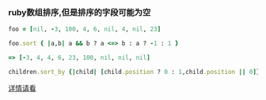### ruby数组排序,但是排序的字段可能为空

```ruby
foo = [nil, -3, 100, 4, 6, nil, 4, nil, 23]

foo.sort { |a,b| a && b ? a <=> b : a ? -1 : 1 }

=> [-3, 4, 4, 6, 23, 100, nil, nil, nil]
```

```ruby
children.sort_by {|child| [child.position ? 0 : 1,child.position || 0]}
```

[详情请看](https://stackoverflow.com/questions/808318/sorting-a-ruby-array-of-objects-by-an-attribute-that-could-be-nil)

